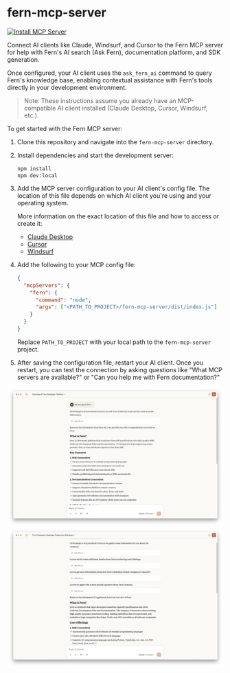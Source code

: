 # fern-mcp-server

[![Install MCP Server](https://cursor.com/deeplink/mcp-install-dark.svg)](https://cursor.com/en-US/install-mcp?name=Fern&config=eyJ1cmwiOiJmZXJuLW1jcC1zZXJ2ZXIudmVyY2VsLmFwcC9hcGkvbWNwIn0%3D)

Connect AI clients like Claude, Windsurf, and Cursor to the Fern MCP server for help with Fern's AI search (Ask Fern), documentation platform, and SDK generation.

Once configured, your AI client uses the `ask_fern_ai` command to query Fern's knowledge base, enabling contextual assistance with Fern's tools directly in your development environment.

> Note: These instructions assume you already have an MCP-compatible AI client installed (Claude Desktop, Cursor, Windsurf, etc.).

To get started with the Fern MCP server:

1. Clone this repository and navigate into the `fern-mcp-server` directory.

1. Install dependencies and start the development server:

   ```shell
   npm install
   npm dev:local
   ```

1. Add the MCP server configuration to your AI client's config file. The location of this file depends on which AI client you're using and your operating system.

   More information on the exact location of this file and how to access or create it:

   - [Claude Desktop](https://modelcontextprotocol.io/quickstart/user)
   - [Cursor](https://docs.cursor.com/context/model-context-protocol)
   - [Windsurf](https://docs.windsurf.com/windsurf/mcp)

1. Add the following to your MCP config file:

   ```json
   {
     "mcpServers": {
       "fern": {
         "command": "node",
         "args": ["<PATH_TO_PROJECT>/fern-mcp-server/dist/index.js"]
       }
     }
   }
   ```

   Replace `PATH_TO_PROJECT` with your local path to the `fern-mcp-server` project.

1. After saving the configuration file, restart your AI client. Once you restart, you can test the connection by asking questions like "What MCP servers are available?" or "Can you help me with Fern documentation?"

![Claude Desktop successfully integrated with Fern MCP](static/screenshot-1.png)
![How Claude Desktop uses Fern MCP to provide information](static/screenshot-2.png)
